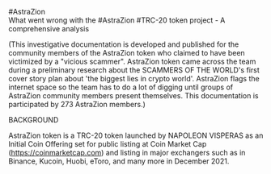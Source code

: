 #AstraZion  
What went wrong with the #AstraZion #TRC-20 token project - A comprehensive analysis  

(This investigative documentation is developed and published for the community members of the AstraZion token who claimed to have been victimized by a "vicious scammer". AstraZion token came across the team during a preliminary research about the SCAMMERS OF THE WORLD's first cover story plan about 'the biggest lies in crypto world'. AstraZion flags the internet space so the team has to do a lot of digging until groups of AstraZion community members present themselves. This documentation is participated by 273 AstraZion members.)

BACKGROUND  
  
AstraZion token is a TRC-20 token launched by NAPOLEON VISPERAS as an Initial Coin Offering set for public listing at Coin Market Cap (https://coinmarketcap.com) and listing in major exchangers such as in Binance, Kucoin, Huobi, eToro, and many more in December 2021.
